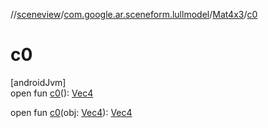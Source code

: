 //[sceneview](../../../index.md)/[com.google.ar.sceneform.lullmodel](../index.md)/[Mat4x3](index.md)/[c0](c0.md)

# c0

[androidJvm]\
open fun [c0](c0.md)(): [Vec4](../-vec4/index.md)

open fun [c0](c0.md)(obj: [Vec4](../-vec4/index.md)): [Vec4](../-vec4/index.md)
